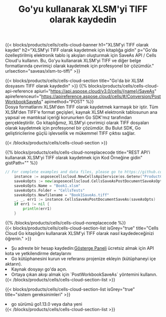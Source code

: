﻿---
title:  Go'yu kullanarak XLSM'yi TIFF olarak kaydedin
description:  XLSM formatındaki dosyayı TIFF formatındaki dosya olarak kaydetmek için Go için Aspose.Cells Cloud SDK'yı kullanma.
kwords: Excel, Save XLSM as TIFF, REST, Go
howto: How to save XLSM as TIFF using Aspose.Cells Cloud Go library.
---
{{< blocks/products/cells/cells-cloud-banner h1="XLSM\'yi TIFF olarak kaydet" h2="XLSM\'yi TIFF olarak kaydetmek için kitaplığa gidin" p="Go\'da özelleştirilmiş elektronik tablo iş akışları oluşturmak için SaveAs API / Cells Cloud\'u kullanın. Bu, Go\'yu kullanarak XLSM\'yi TIFF ve diğer belge formatlarında çevrimiçi olarak kaydetmek için profesyonel bir çözümdür." urlsection="saveas/xlsm-to-tiff/" >}}

{{< blocks/products/cells/cells-cloud-section title="Go\'da bir XLSM dosyasını TIFF olarak kaydedin" >}}
{{% blocks/products/cells/cells-cloud-api-reference apiurl="https://api.aspose.cloud/v3.0/cells/{name}/SaveAs" apireferenceurl="https://apireference.aspose.cloud/cells/#/Conversion/PostWorkbookSaveAs" apimethod="POST" %}}
<br/>
Dosya formatlarını XLSM'den TIFF olarak kaydetmek karmaşık bir iştir. Tüm XLSM'den TIFF'e format geçişleri, kaynak XLSM elektronik tablosunun ana yapısal ve mantıksal içeriği korunurken Go SDK'mız tarafından gerçekleştirilir. Go kitaplığımız, XLSM'yi çevrimiçi olarak TIFF dosyaları olarak kaydetmek için profesyonel bir çözümdür. Bu Bulut SDK, Go geliştiricilerine güçlü işlevsellik ve mükemmel TIFF çıktısı sağlar.

{{< /blocks/products/cells/cells-cloud-section >}}

{{% blocks/products/cells/cells-cloud-noreplacecode title="REST API\'i kullanarak XLSM\'yi TIFF olarak kaydetmek için Kod Örneğine gidin" gistPath="" %}}
  
```go
// For complete examples and data files, please go to https://github.com/aspose-cells-cloud/aspose-cells-cloud-go/
    instance := asposecellscloud.NewCellsApiService(os.Getenv("ProductClientId"), os.Getenv("ProductClientSecret"))
    saveAsOpts := new(asposecellscloud.CellsSaveAsPostDocumentSaveAsOpts)
    saveAsOpts.Name = "Book1.xlsm"
    saveAsOpts.Folder = "CellsTests"
    saveAsOpts.Newfilename = "Book1SaveAs.tiff"
    _, _, err1 := instance.CellsSaveAsPostDocumentSaveAs(saveAsOpts)
    if err1 != nil {
	    println(err1)
    }
```
  
{{% /blocks/products/cells/cells-cloud-noreplacecode %}}
<br/>
{{< blocks/products/cells/cells-cloud-section-list isGrey="true" title="Cells Cloud Go kitaplığını kullanarak XLSM\'yi TIFF olarak nasıl kaydedeceğinizi öğrenin." >}}
<li> Şu adreste bir hesap kaydedin:<a href="https://dashboard.aspose.cloud/">Gösterge Paneli</a> ücretsiz almak için API kota ve yetkilendirme detaylarını</li>
<li>Go kütüphanesini kurun ve referansı projenize ekleyin (kütüphaneyi içe aktarın).</li>
<li>Kaynak dosyayı go'da açın.</li>
<li>Ortaya çıkan akışı almak için `PostWorkbookSaveAs` yöntemini kullanın.</li>
{{< /blocks/products/cells/cells-cloud-section-list >}}

{{< blocks/products/cells/cells-cloud-section-list isGrey="true" title="sistem gereksinimleri" >}}
<li>go sürümü go1.13.0 veya daha yeni</li>
{{< /blocks/products/cells/cells-cloud-section-list >}}
